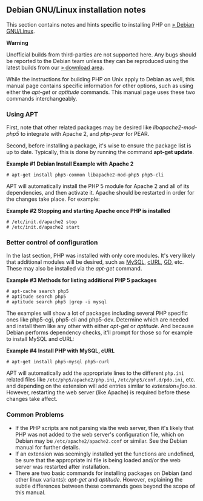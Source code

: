 Debian GNU/Linux installation notes
-----------------------------------

This section contains notes and hints specific to installing PHP on
<a href="http://www.debian.org/" class="link external">» Debian GNU/Linux</a>.

**Warning**

Unofficial builds from third-parties are not supported here. Any bugs
should be reported to the Debian team unless they can be reproduced
using the latest builds from our
<a href="https://www.php.net/downloads.php" class="link external">» download area</a>.

While the instructions for building PHP on Unix apply to Debian as well,
this manual page contains specific information for other options, such
as using either the *apt-get* or *aptitude* commands. This manual page
uses these two commands interchangeably.

### Using APT

First, note that other related packages may be desired like
*libapache2-mod-php5* to integrate with Apache 2, and *php-pear* for
PEAR.

Second, before installing a package, it's wise to ensure the package
list is up to date. Typically, this is done by running the command
**apt-get update**.

**Example \#1 Debian Install Example with Apache 2**

``` shell
# apt-get install php5-common libapache2-mod-php5 php5-cli
```

APT will automatically install the PHP 5 module for Apache 2 and all of
its dependencies, and then activate it. Apache should be restarted in
order for the changes take place. For example:

**Example \#2 Stopping and starting Apache once PHP is installed**

``` shell
# /etc/init.d/apache2 stop
# /etc/init.d/apache2 start
```

### Better control of configuration

In the last section, PHP was installed with only core modules. It's very
likely that additional modules will be desired, such as
<a href="/set/mysqlinfo.html#MySQL%20(Original)" class="link">MySQL</a>,
<a href="/book/curl.html" class="link">cURL</a>,
<a href="/book/image.html" class="link">GD</a>, etc. These may also be
installed via the *apt-get* command.

**Example \#3 Methods for listing additional PHP 5 packages**

``` shell
# apt-cache search php5
# aptitude search php5
# aptitude search php5 |grep -i mysql
```

The examples will show a lot of packages including several PHP specific
ones like php5-cgi, php5-cli and php5-dev. Determine which are needed
and install them like any other with either *apt-get* or *aptitude*. And
because Debian performs dependency checks, it'll prompt for those so for
example to install MySQL and cURL:

**Example \#4 Install PHP with MySQL, cURL**

``` shell
# apt-get install php5-mysql php5-curl
```

APT will automatically add the appropriate lines to the different
`php.ini` related files like `/etc/php5/apache2/php.ini`,
`/etc/php5/conf.d/pdo.ini`, etc. and depending on the extension will add
entries similar to *extension=foo.so*. However, restarting the web
server (like Apache) is required before these changes take affect.

### Common Problems

-   <span class="simpara"> If the PHP scripts are not parsing via the
    web server, then it's likely that PHP was not added to the web
    server's configuration file, which on Debian may be
    `/etc/apache2/apache2.conf` or similar. See the Debian manual for
    further details. </span>
-   <span class="simpara"> If an extension was seemingly installed yet
    the functions are undefined, be sure that the appropriate ini file
    is being loaded and/or the web server was restarted after
    installation. </span>
-   <span class="simpara"> There are two basic commands for installing
    packages on Debian (and other linux variants): *apt-get* and
    *aptitude*. However, explaining the subtle differences between these
    commands goes beyond the scope of this manual. </span>
